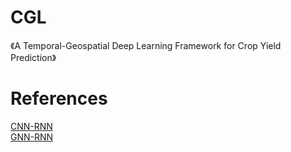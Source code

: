# CGL
《A Temporal-Geospatial Deep Learning Framework for Crop Yield Prediction》
# References
[CNN-RNN](https://github.com/saeedkhaki92/CNN-RNN-Yield-Prediction)\
[GNN-RNN](https://github.com/JunwenBai/GNN-RNN?tab=readme-ov-file)
